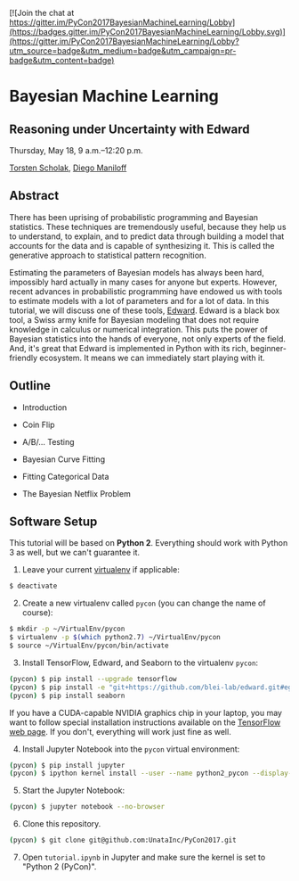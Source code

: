[![Join the chat at https://gitter.im/PyCon2017BayesianMachineLearning/Lobby](https://badges.gitter.im/PyCon2017BayesianMachineLearning/Lobby.svg)](https://gitter.im/PyCon2017BayesianMachineLearning/Lobby?utm_source=badge&utm_medium=badge&utm_campaign=pr-badge&utm_content=badge)

# Bayesian Machine Learning
## Reasoning under Uncertainty with Edward

Thursday, May 18, 9 a.m.–12:20 p.m.

[Torsten Scholak](https://twitter.com/tscholak), [Diego Maniloff](https://us.pycon.org/2017/speaker/profile/1894/)

## Abstract

There has been uprising of probabilistic programming and Bayesian statistics. These techniques are tremendously useful, because they help us to understand, to explain, and to predict data through building a model that accounts for the data and is capable of synthesizing it. This is called the generative approach to statistical pattern recognition.

Estimating the parameters of Bayesian models has always been hard, impossibly hard actually in many cases for anyone but experts. However, recent advances in probabilistic programming have endowed us with tools to estimate models with a lot of parameters and for a lot of data. In this tutorial, we will discuss one of these tools, [Edward](http://edwardlib.org). Edward is a black box tool, a Swiss army knife for Bayesian modeling that does not require knowledge in calculus or numerical integration. This puts the power of Bayesian statistics into the hands of everyone, not only experts of the field. And, it's great that Edward is implemented in Python with its rich, beginner-friendly ecosystem. It means we can immediately start playing with it.

## Outline

* Introduction

* Coin Flip

* A/B/... Testing

* Bayesian Curve Fitting

* Fitting Categorical Data

* The Bayesian Netflix Problem

## Software Setup

This tutorial will be based on **Python 2**. Everything should work with Python 3 as well, but we can't guarantee it.

1. Leave your current [virtualenv](https://virtualenv.pypa.io) if applicable:
```sh
$ deactivate
```

2. Create a new virtualenv called `pycon` (you can change the name of course):
```sh
$ mkdir -p ~/VirtualEnv/pycon
$ virtualenv -p $(which python2.7) ~/VirtualEnv/pycon
$ source ~/VirtualEnv/pycon/bin/activate
```

3. Install TensorFlow, Edward, and Seaborn to the virtualenv `pycon`:
```sh
(pycon) $ pip install --upgrade tensorflow
(pycon) $ pip install -e "git+https://github.com/blei-lab/edward.git#egg=edward"
(pycon) $ pip install seaborn
```
If you have a CUDA-capable NVIDIA graphics chip in your laptop, you may want to follow special installation instructions available on the [TensorFlow web page](https://www.tensorflow.org/install/). If you don't, everything will work just fine as well.

4. Install Jupyter Notebook into the `pycon` virtual environment:
```sh
(pycon) $ pip install jupyter
(pycon) $ ipython kernel install --user --name python2_pycon --display-name "Python 2 (PyCon)"
```

5. Start the Jupyter Notebook:
```sh
(pycon) $ jupyter notebook --no-browser
```

6. Clone this repository.
```sh
(pycon) $ git clone git@github.com:UnataInc/PyCon2017.git
```

7. Open `tutorial.ipynb` in Jupyter and make sure the kernel is set to "Python 2 (PyCon)".
